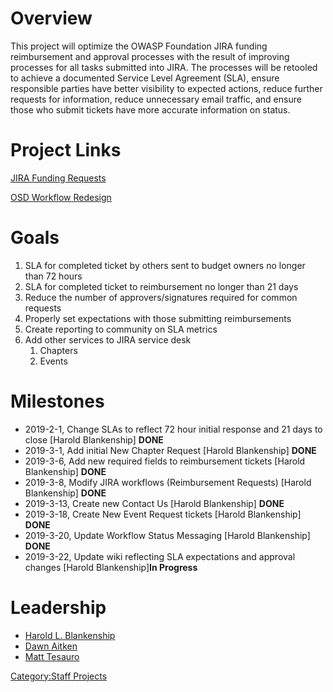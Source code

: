 # Overview

This project will optimize the OWASP Foundation JIRA funding
reimbursement and approval processes with the result of improving
processes for all tasks submitted into JIRA. The processes will be
retooled to achieve a documented Service Level Agreement (SLA), ensure
responsible parties have better visibility to expected actions, reduce
further requests for information, reduce unnecessary email traffic, and
ensure those who submit tickets have more accurate information on
status.

# Project Links

[JIRA Funding
Requests](https://owasporg.atlassian.net/servicedesk/customer/portal/4/group/9)

[OSD Workflow
Redesign](https://docs.google.com/document/d/1xWTOIdIHEM9cQ8iwONL-QGeWY5laC-YgZLNlcKgAEe8/edit?usp=sharing)

# Goals

1.  SLA for completed ticket by others sent to budget owners no longer
    than 72 hours
2.  SLA for completed ticket to reimbursement no longer than 21 days
3.  Reduce the number of approvers/signatures required for common
    requests
4.  Properly set expectations with those submitting reimbursements
5.  Create reporting to community on SLA metrics
6.  Add other services to JIRA service desk
    1.  Chapters
    2.  Events

# Milestones

  - 2019-2-1, Change SLAs to reflect 72 hour initial response and 21
    days to close \[Harold Blankenship\]
    <span style="font-weight:bold;">DONE</span>
  - 2019-3-1, Add initial New Chapter Request \[Harold Blankenship\]
    <span style="font-weight:bold;">DONE</span>
  - 2019-3-6, Add new required fields to reimbursement tickets \[Harold
    Blankenship\] <span style="font-weight:bold;">DONE</span>
  - 2019-3-8, Modify JIRA workflows (Reimbursement Requests) \[Harold
    Blankenship\] <span style="font-weight:bold;">DONE</span>
  - 2019-3-13, Create new Contact Us \[Harold Blankenship\]
    <span style="font-weight:bold;">DONE</span>
  - 2019-3-18, Create New Event Request tickets \[Harold Blankenship\]
    <span style="font-weight:bold;">DONE</span>
  - 2019-3-20, Update Workflow Status Messaging \[Harold Blankenship\]
    <span style="font-weight:bold;">DONE</span>
  - 2019-3-22, Update wiki reflecting SLA expectations and approval
    changes \[Harold Blankenship\]<span style="font-weight:bold;">In
    Progress</span>

# Leadership

  - [Harold L.
    Blankenship](mailto:harold.blankenship@owaspfoundation.org)
  - [Dawn Aitken](mailto:dawn.aitken@owaspfoundation.org)
  - [Matt Tesauro](mailto:matt.tesauro@owaspfoundation.org)

[Category:Staff Projects](Category:Staff_Projects "wikilink")